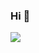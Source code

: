 ### Hi  👋

![](https://github-readme-stats.vercel.app/api/top-langs/?username=robsontaveira&theme=dark&hide_border=true&include_all_commits=false&count_private=false&layout=compact)

<!--
**robsontaveira/robsontaveira** is a ✨ _special_ ✨ repository because its `README.md` (this file) appears on your GitHub profile.

Here are some ideas to get you started:

- 🔭 I’m currently working on ...
- 🌱 I’m currently learning ...
- 👯 I’m looking to collaborate on ...
- 🤔 I’m looking for help with ...
- 💬 Ask me about ...
- 📫 How to reach me: ...
- 😄 Pronouns: ...
- ⚡ Fun fact: ...
-->
